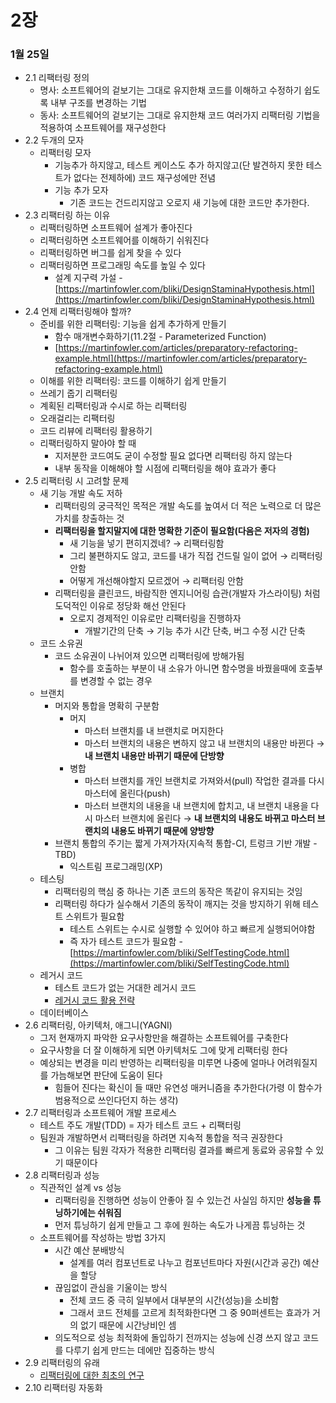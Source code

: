 # 2장

### 1월 25일

* 2.1 리팩터링 정의
    * 명사: 소프트웨어의 겉보기는 그대로 유지한채 코드를 이해하고 수정하기 쉽도록 내부 구조를 변경하는 기법
    * 동사: 소프트웨어의 겉보기는 그대로 유지한채 코드 여러가지 리팩터링 기법을 적용하여 소프트웨어를 재구성한다
* 2.2 두개의 모자
    * 리팩터링 모자
        * 기능추가 하지않고, 테스트 케이스도 추가 하지않고(단 발견하지 못한 테스트가 없다는 전제하에) 코드 재구성에만 전념
        * 기능 추가 모자
            * 기존 코드는 건드리지않고 오로지 새 기능에 대한 코드만 추가한다.
* 2.3 리팩터링 하는 이유
    * 리팩터링하면 소프트웨어 설계가 좋아진다
    * 리팩터링하면 소프트웨어를 이해하기 쉬워진다
    * 리팩터링하면 버그를 쉽게 찾을 수 있다
    * 리팩터링하면 프로그래밍 속도를 높일 수 있다
        * 설계 지구력 가설 - [https://martinfowler.com/bliki/DesignStaminaHypothesis.html](https://martinfowler.com/bliki/DesignStaminaHypothesis.html)
* 2.4 언제 리팩터링해야 할까?
    * 준비를 위한 리팩터링: 기능을 쉽게 추가하게 만들기
        * 함수 매개변수화하기(11.2절 - Parameterized Function)
        * [https://martinfowler.com/articles/preparatory-refactoring-example.html](https://martinfowler.com/articles/preparatory-refactoring-example.html)
    * 이해를 위한 리팩터링: 코드를 이해하기 쉽게 만들기
    * 쓰레기 줍기 리팩터링
    * 계획된 리팩터링과 수시로 하는 리팩터링
    * 오래걸리는 리팩터링
    * 코드 리뷰에 리팩터링 활용하기
    * 리팩터링하지 말아야 할 때
        * 지저분한 코드여도 굳이 수정할 필요 없다면 리팩터링 하지 않는다
        * 내부 동작을 이해해야 할 시점에 리팩터링을 해야 효과가 좋다
* 2.5 리팩터링 시 고려할 문제
    * 새 기능 개발 속도 저하
        * 리팩터링의 궁극적인 목적은 개발 속도를 높여서 더 적은 노력으로 더 많은 가치를 창출하는 것
        * **리팩터링을 할지말지에 대한 명확한 기준이 필요함(다음은 저자의 경험)**
            * 새 기능을 넣기 편히지겠네? → 리팩터링함
            * 그리 불편하지도 않고, 코드를 내가 직접 건드릴 일이 없어 → 리팩터링 안함
            * 어떻게 개선해야할지 모르겠어 → 리팩터링 안함
        * 리팩터링을 클린코드, 바람직한 엔지니어링 습관(개발자 가스라이팅) 처럼 도덕적인 이유로 정당화 해선 안된다
            * 오로지 경제적인 이유로만 리팩터링을 진행하자
                * 개발기간의 단축 → 기능 추가 시간 단축, 버그 수정 시간 단축
    * 코드 소유권
        * 코드 소유권이 나뉘어져 있으면 리팩터링에 방해가됨
            * 함수를 호출하는 부분이 내 소유가 아니면 함수명을 바꿨을때에 호출부를 변경할 수 없는 경우
    * 브랜치
        * 머지와 통합을 명확히 구분함
            * 머지
                * 마스터 브랜치를 내 브랜치로 머지한다
                * 마스터 브랜치의 내용은 변하지 않고 내 브랜치의 내용만 바뀐다 → **내 브랜치 내용만 바뀌기 때문에 단방향**
            * 병합
                * 마스터 브랜치를 개인 브랜치로 가져와서(pull) 작업한 결과를 다시 마스터에 올린다(push)
                * 마스터 브랜치의 내용을 내 브랜치에 합치고, 내 브랜치 내용을 다시 마스터 브랜치에 올린다 → **내 브랜치의 내용도 바뀌고 마스터 브랜치의 내용도 바뀌기 때문에 양방향**
        * 브랜치 통합의 주기는 짧게 가져가자(지속적 통합-CI, 트렁크 기반 개발 - TBD)
            * 익스트림 프로그래밍(XP)
    * 테스팅
        * 리팩터링의 핵심 중 하나는 기존 코드의 동작은 똑같이 유지되는 것임
        * 리팩터링 하다가 실수해서 기존의 동작이 깨지는 것을 방지하기 위해 테스트 스위트가 필요함
            * 테스트 스위트는 수시로 실행할 수 있어야 하고 빠르게 실행되어야함
            * 즉 자가 테스트 코드가 필요함 - [https://martinfowler.com/bliki/SelfTestingCode.html](https://martinfowler.com/bliki/SelfTestingCode.html)
    * 레거시 코드
        * 테스트 코드가 없는 거대한 레거시 코드
        * [레거시 코드 활용 전략](https://product.kyobobook.co.kr/detail/S000001804724)
    * 데이터베이스
* 2.6 리팩터링, 아키텍처, 애그니(YAGNI)
    * 그저 현재까지 파악한 요구사항만을 해결하는 소프트웨어를 구축한다
    * 요구사항을 더 잘 이해하게 되면 아키텍처도 그에 맞게 리팩터링 한다
    * 예상되는 변경을 미리 반영하는 리팩터링을 미루면 나중에 얼마나 어려워질지를 가늠해보면 판단에 도움이 된다
        * 힘들어 진다는 확신이 들 때만 유연성 매커니즘을 추가한다(가령 이 함수가 범용적으로 쓰인다던지 하는 생각)
* 2.7 리팩터링과 소프트웨어 개발 프로세스
    * 테스트 주도 개발(TDD) = 자가 테스트 코드 + 리팩터링
    * 팀원과 개발하면서 리팩터링을 하려면 지속적 통합을 적극 권장한다
        * 그 이유는 팀원 각자가 적용한 리팩터링 결과를 빠르게 동료와 공유할 수 있기 때문이다
* 2.8 리팩터링과 성능
    * 직관적인 설계 vs 성능
        * 리팩터링을 진행하면 성능이 안좋아 질 수 있는건 사실임 하지만 **성능을 튜닝하기에는 쉬워짐**
        * 먼저 튜닝하기 쉽게 만들고 그 후에 원하는 속도가 나게끔 튜닝하는 것
    * 소프트웨어를 작성하는 방법 3가지
        * 시간 예산 분배방식
            * 설계를 여러 컴포넌트로 나누고 컴포넌트마다 자원(시간과 공간) 예산을 할당
        * 끊임없이 관심을 기울이는 방식
            * 전체 코드 중 극히 일부에서 대부분의 시간(성능)을 소비함
            * 그래서 코드 전체를 고르게 최적화한다면 그 중 90퍼센트는 효과가 거의 없기 때문에 시간낭비인 셈
        * 의도적으로 성능 최적화에 돌입하기 전까지는 성능에 신경 쓰지 않고 코드를 다루기 쉽게 만드는 데에만 집중하는 방식
* 2.9 리팩터링의 유래
    * [리팩터링에 대한 최초의 연구](http://www.laputan.org/pub/papers/opdyke-thesis.pdf)
* 2.10 리팩터링 자동화
